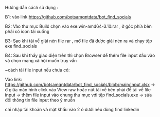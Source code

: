 Hướng dẫn cách sử dụng :

B1: vào link https://github.com/botsamqntdata/bot_find_socials

B2: Vào thư mục Build chọn vào exe.win-amd64-3.10.rar , ở góc phía bên phải có icon tải xuống

B3: Sao khi tải về giải nén file rar , mở file đã được giải nén ra và chạy tệp exe find_socials

B4: Sau khi thấy giao diện trên thì chọn Browser để thêm file input đầu vào và chọn mạng xã hội muốn truy vấn

~cách tải file input nếu chưa có:

Vào link: https://github.com/botsamqntdata/bot_find_socials/blob/main/input.xlsx -> ở giữa màn hình click vào View raw hoặc nút tải về bên phải để tải về file input -> thêm file input vào chung thư mục với tệp find_socials.exe -> sửa đổi thông tin file input theo ý muốn


chỉ nhập tài khoản và mật khẩu vào 2 ô dưới nếu dùng find linkedin 